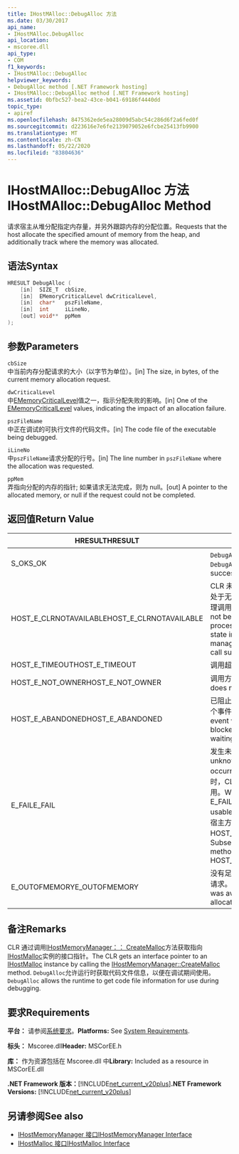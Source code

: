 ```yaml
---
title: IHostMAlloc::DebugAlloc 方法
ms.date: 03/30/2017
api_name:
- IHostMAlloc.DebugAlloc
api_location:
- mscoree.dll
api_type:
- COM
f1_keywords:
- IHostMAlloc::DebugAlloc
helpviewer_keywords:
- DebugAlloc method [.NET Framework hosting]
- IHostMAlloc::DebugAlloc method [.NET Framework hosting]
ms.assetid: 0bfbc527-bea2-43ce-b041-69186f4440dd
topic_type:
- apiref
ms.openlocfilehash: 8475362ede5ea28009d5abc54c286d6f2a6fed0f
ms.sourcegitcommit: d223616e7e6fe2139079052e6fcbe25413fb9900
ms.translationtype: MT
ms.contentlocale: zh-CN
ms.lasthandoff: 05/22/2020
ms.locfileid: "83804636"
---
```

# <a name="ihostmallocdebugalloc-method"></a><span data-ttu-id="9b78c-102">IHostMAlloc::DebugAlloc 方法</span><span class="sxs-lookup"><span data-stu-id="9b78c-102">IHostMAlloc::DebugAlloc Method</span></span>
<span data-ttu-id="9b78c-103">请求宿主从堆分配指定内存量，并另外跟踪内存的分配位置。</span><span class="sxs-lookup"><span data-stu-id="9b78c-103">Requests that the host allocate the specified amount of memory from the heap, and additionally track where the memory was allocated.</span></span>  
  
## <a name="syntax"></a><span data-ttu-id="9b78c-104">语法</span><span class="sxs-lookup"><span data-stu-id="9b78c-104">Syntax</span></span>  
  
```cpp  
HRESULT DebugAlloc (  
    [in]  SIZE_T  cbSize,
    [in]  EMemoryCriticalLevel dwCriticalLevel,
    [in]  char*   pszFileName,
    [in]  int     iLineNo,
    [out] void**  ppMem  
);  
```  
  
## <a name="parameters"></a><span data-ttu-id="9b78c-105">参数</span><span class="sxs-lookup"><span data-stu-id="9b78c-105">Parameters</span></span>  
 `cbSize`  
 <span data-ttu-id="9b78c-106">中当前内存分配请求的大小（以字节为单位）。</span><span class="sxs-lookup"><span data-stu-id="9b78c-106">[in] The size, in bytes, of the current memory allocation request.</span></span>  
  
 `dwCriticalLevel`  
 <span data-ttu-id="9b78c-107">中[EMemoryCriticalLevel](ememorycriticallevel-enumeration.md)值之一，指示分配失败的影响。</span><span class="sxs-lookup"><span data-stu-id="9b78c-107">[in] One of the [EMemoryCriticalLevel](ememorycriticallevel-enumeration.md) values, indicating the impact of an allocation failure.</span></span>  
  
 `pszFileName`  
 <span data-ttu-id="9b78c-108">中正在调试的可执行文件的代码文件。</span><span class="sxs-lookup"><span data-stu-id="9b78c-108">[in] The code file of the executable being debugged.</span></span>  
  
 `iLineNo`  
 <span data-ttu-id="9b78c-109">中`pszFileName`请求分配的行号。</span><span class="sxs-lookup"><span data-stu-id="9b78c-109">[in] The line number in `pszFileName` where the allocation was requested.</span></span>  
  
 `ppMem`  
 <span data-ttu-id="9b78c-110">弄指向分配的内存的指针; 如果请求无法完成，则为 null。</span><span class="sxs-lookup"><span data-stu-id="9b78c-110">[out] A pointer to the allocated memory, or null if the request could not be completed.</span></span>  
  
## <a name="return-value"></a><span data-ttu-id="9b78c-111">返回值</span><span class="sxs-lookup"><span data-stu-id="9b78c-111">Return Value</span></span>  
  
|<span data-ttu-id="9b78c-112">HRESULT</span><span class="sxs-lookup"><span data-stu-id="9b78c-112">HRESULT</span></span>|<span data-ttu-id="9b78c-113">说明</span><span class="sxs-lookup"><span data-stu-id="9b78c-113">Description</span></span>|  
|-------------|-----------------|  
|<span data-ttu-id="9b78c-114">S_OK</span><span class="sxs-lookup"><span data-stu-id="9b78c-114">S_OK</span></span>|<span data-ttu-id="9b78c-115">`DebugAlloc`已成功返回。</span><span class="sxs-lookup"><span data-stu-id="9b78c-115">`DebugAlloc` returned successfully.</span></span>|  
|<span data-ttu-id="9b78c-116">HOST_E_CLRNOTAVAILABLE</span><span class="sxs-lookup"><span data-stu-id="9b78c-116">HOST_E_CLRNOTAVAILABLE</span></span>|<span data-ttu-id="9b78c-117">CLR 未加载到进程中，或 CLR 处于无法运行托管代码或成功处理调用的状态。</span><span class="sxs-lookup"><span data-stu-id="9b78c-117">The CLR has not been loaded into a process, or the CLR is in a state in which it cannot run managed code or process the call successfully.</span></span>|  
|<span data-ttu-id="9b78c-118">HOST_E_TIMEOUT</span><span class="sxs-lookup"><span data-stu-id="9b78c-118">HOST_E_TIMEOUT</span></span>|<span data-ttu-id="9b78c-119">调用超时。</span><span class="sxs-lookup"><span data-stu-id="9b78c-119">The call timed out.</span></span>|  
|<span data-ttu-id="9b78c-120">HOST_E_NOT_OWNER</span><span class="sxs-lookup"><span data-stu-id="9b78c-120">HOST_E_NOT_OWNER</span></span>|<span data-ttu-id="9b78c-121">调用方不拥有该锁。</span><span class="sxs-lookup"><span data-stu-id="9b78c-121">The caller does not own the lock.</span></span>|  
|<span data-ttu-id="9b78c-122">HOST_E_ABANDONED</span><span class="sxs-lookup"><span data-stu-id="9b78c-122">HOST_E_ABANDONED</span></span>|<span data-ttu-id="9b78c-123">已阻止的线程或纤程正在等待某个事件时，该事件被取消。</span><span class="sxs-lookup"><span data-stu-id="9b78c-123">An event was canceled while a blocked thread or fiber was waiting on it.</span></span>|  
|<span data-ttu-id="9b78c-124">E_FAIL</span><span class="sxs-lookup"><span data-stu-id="9b78c-124">E_FAIL</span></span>|<span data-ttu-id="9b78c-125">发生未知的灾难性故障。</span><span class="sxs-lookup"><span data-stu-id="9b78c-125">An unknown catastrophic failure occurred.</span></span> <span data-ttu-id="9b78c-126">当方法返回 E_FAIL 时，CLR 在该进程内将不再可用。</span><span class="sxs-lookup"><span data-stu-id="9b78c-126">When a method returns E_FAIL, the CLR is no longer usable within the process.</span></span> <span data-ttu-id="9b78c-127">对宿主方法的后续调用会返回 HOST_E_CLRNOTAVAILABLE。</span><span class="sxs-lookup"><span data-stu-id="9b78c-127">Subsequent calls to hosting methods return HOST_E_CLRNOTAVAILABLE.</span></span>|  
|<span data-ttu-id="9b78c-128">E_OUTOFMEMORY</span><span class="sxs-lookup"><span data-stu-id="9b78c-128">E_OUTOFMEMORY</span></span>|<span data-ttu-id="9b78c-129">没有足够的内存可用来完成分配请求。</span><span class="sxs-lookup"><span data-stu-id="9b78c-129">Not enough memory was available to complete the allocation request.</span></span>|  
  
## <a name="remarks"></a><span data-ttu-id="9b78c-130">备注</span><span class="sxs-lookup"><span data-stu-id="9b78c-130">Remarks</span></span>  
 <span data-ttu-id="9b78c-131">CLR 通过调用[IHostMemoryManager：： CreateMalloc](ihostmemorymanager-createmalloc-method.md)方法获取指向[IHostMalloc](../../../../docs/framework/unmanaged-api/hosting/ihostmalloc-interface.md)实例的接口指针。</span><span class="sxs-lookup"><span data-stu-id="9b78c-131">The CLR gets an interface pointer to an [IHostMalloc](../../../../docs/framework/unmanaged-api/hosting/ihostmalloc-interface.md) instance by calling the [IHostMemoryManager::CreateMalloc](ihostmemorymanager-createmalloc-method.md) method.</span></span> <span data-ttu-id="9b78c-132">`DebugAlloc`允许运行时获取代码文件信息，以便在调试期间使用。</span><span class="sxs-lookup"><span data-stu-id="9b78c-132">`DebugAlloc` allows the runtime to get code file information for use during debugging.</span></span>  
  
## <a name="requirements"></a><span data-ttu-id="9b78c-133">要求</span><span class="sxs-lookup"><span data-stu-id="9b78c-133">Requirements</span></span>  
 <span data-ttu-id="9b78c-134">**平台：** 请参阅[系统要求](../../get-started/system-requirements.md)。</span><span class="sxs-lookup"><span data-stu-id="9b78c-134">**Platforms:** See [System Requirements](../../get-started/system-requirements.md).</span></span>  
  
 <span data-ttu-id="9b78c-135">**标头：** Mscoree.dll</span><span class="sxs-lookup"><span data-stu-id="9b78c-135">**Header:** MSCorEE.h</span></span>  
  
 <span data-ttu-id="9b78c-136">**库：** 作为资源包括在 Mscoree.dll 中</span><span class="sxs-lookup"><span data-stu-id="9b78c-136">**Library:** Included as a resource in MSCorEE.dll</span></span>  
  
 <span data-ttu-id="9b78c-137">**.NET Framework 版本：**[!INCLUDE[net_current_v20plus](../../../../includes/net-current-v20plus-md.md)]</span><span class="sxs-lookup"><span data-stu-id="9b78c-137">**.NET Framework Versions:** [!INCLUDE[net_current_v20plus](../../../../includes/net-current-v20plus-md.md)]</span></span>  
  
## <a name="see-also"></a><span data-ttu-id="9b78c-138">另请参阅</span><span class="sxs-lookup"><span data-stu-id="9b78c-138">See also</span></span>

- [<span data-ttu-id="9b78c-139">IHostMemoryManager 接口</span><span class="sxs-lookup"><span data-stu-id="9b78c-139">IHostMemoryManager Interface</span></span>](ihostmemorymanager-interface.md)
- [<span data-ttu-id="9b78c-140">IHostMalloc 接口</span><span class="sxs-lookup"><span data-stu-id="9b78c-140">IHostMalloc Interface</span></span>](ihostmalloc-interface.md)
